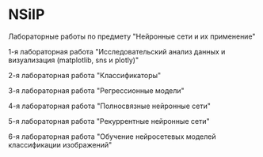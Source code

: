 # NSiIP
Лабораторные работы по предмету "Нейронные сети и их применение"

1-я лабораторная работа "Исследовательский анализ данных и визуализация (matplotlib, sns и plotly)"

2-я лабораторная работа "Классификаторы"

3-я лабораторная работа "Регрессионные модели"

4-я лабораторная работа "Полносвязные нейронные сети"

5-я лабораторная работа "Рекуррентные нейронные сети"

6-я лабораторная работа "Обучение нейросетевых моделей классификации изображений"
